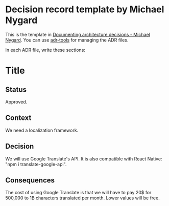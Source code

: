 ﻿# Decision record template by Michael Nygard

This is the template in [Documenting architecture decisions - Michael Nygard](http://thinkrelevance.com/blog/2011/11/15/documenting-architecture-decisions).
You can use [adr-tools](https://github.com/npryce/adr-tools) for managing the ADR files.

In each ADR file, write these sections:

# Title

## Status

Approved. 

## Context

We need a localization framework. 

## Decision

We will use Google Translate's API. It is also compatible with React Native: "npm i translate-google-api". 

## Consequences

The cost of using Google Translate is that we will have to pay 20$ for 500,000 to 1B characters translated per month. Lower values will be free.
